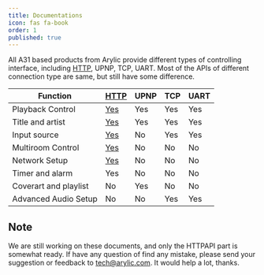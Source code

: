 ```yaml
---
title: Documentations
icon: fas fa-book
order: 1
published: true
---
```


All A31 based products from Arylic provide different types of controlling interface, including [HTTP](https://developer.arylic.com/httpapi), UPNP, TCP, UART. Most of the APIs of different connection type are same, but still have some difference.

| Function | [HTTP](https://developer.arylic.com/httpapi) | UPNP | TCP | UART |
|----------|------|------|-----|------|
| Playback Control      | [Yes](https://developer.arylic.com/httpapi/#playback-control) | Yes | Yes | Yes |
| Title and artist      | [Yes](https://developer.arylic.com/httpapi/#current-device-play-status) | Yes | Yes | Yes |
| Input source          | [Yes](https://developer.arylic.com/httpapi/#device-audio-source) | No  | Yes | Yes |
| Multiroom Control     | [Yes](https://developer.arylic.com/httpapi/#multiroom-multizone) | No  | No  | No  |
| Network Setup         | [Yes](https://developer.arylic.com/httpapi/#networking) | No  | No  | No  |
| Timer and alarm       | Yes | No  | No  | No  |
| Coverart and playlist | No  | Yes | No  | No  |
| Advanced Audio Setup  | No  | No  | Yes | Yes |

## Note

We are still working on these documents, and only the HTTPAPI part is somewhat ready. If have any question of find any mistake, please send your suggestion or feedback to tech@arylic.com. It would help a lot, thanks.

